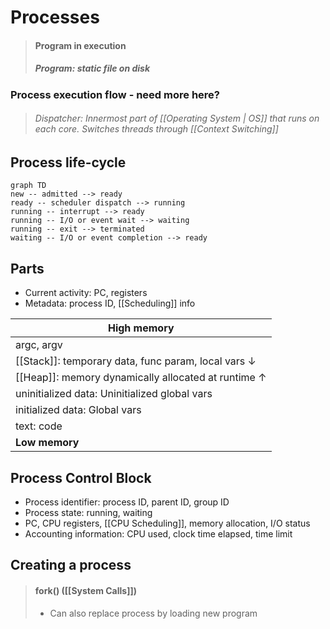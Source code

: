 # Processes

> #### Program in execution
> ##### Program: static file on disk

### Process execution flow - need more here?
> ###### Dispatcher: Innermost part of [[Operating System | OS]] that runs on each core. Switches threads through [[Context Switching]]

## Process life-cycle
```mermaid
graph TD
new -- admitted --> ready
ready -- scheduler dispatch --> running
running -- interrupt --> ready
running -- I/O or event wait --> waiting
running -- exit --> terminated
waiting -- I/O or event completion --> ready
```


## Parts

- Current activity: PC, registers
- Metadata: process ID, [[Scheduling]] info

| **High memory**        |
| ------------------ |
| argc, argv         |
| [[Stack]]: temporary data, func param, local vars &darr; |
| [[Heap]]: memory dynamically allocated at runtime &uarr; |
| uninitialized data: Uninitialized global vars |
| initialized data: Global vars |
| text: code |
| **Low memory**        |


## Process Control Block
- Process identifier: process ID, parent ID, group ID
- Process state: running, waiting
- PC, CPU registers, [[CPU Scheduling]], memory allocation, I/O status
- Accounting information: CPU used, clock time elapsed, time limit

## Creating a process
> #### fork() ([[System Calls]])
> - Can also replace process by loading new program

